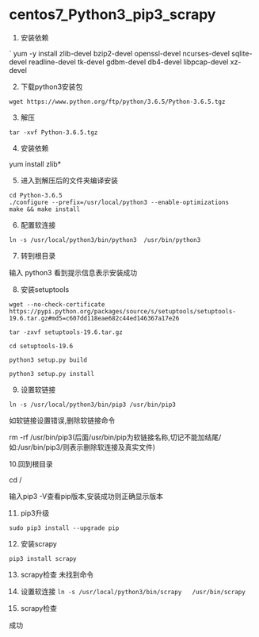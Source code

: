 # centos7_Python3_pip3_scrapy
1. 安装依赖   

` yum -y install zlib-devel bzip2-devel openssl-devel ncurses-devel sqlite-devel readline-devel tk-devel gdbm-devel db4-devel libpcap-devel xz-devel 

2. 下载python3安装包  
        
`wget https://www.python.org/ftp/python/3.6.5/Python-3.6.5.tgz`

3. 解压   

`tar -xvf Python-3.6.5.tgz `

4. 安装依赖

yum install zlib*


5. 进入到解压后的文件夹编译安装
```
cd Python-3.6.5
./configure --prefix=/usr/local/python3 --enable-optimizations
make && make install
```

6. 配置软连接

 `ln -s /usr/local/python3/bin/python3  /usr/bin/python3`

7. 转到根目录

输入 python3  看到提示信息表示安装成功

8. 安装setuptools

```
wget --no-check-certificate  https://pypi.python.org/packages/source/s/setuptools/setuptools-19.6.tar.gz#md5=c607dd118eae682c44ed146367a17e26

tar -zxvf setuptools-19.6.tar.gz

cd setuptools-19.6

python3 setup.py build

python3 setup.py install
```
9. 设置软链接

`ln -s /usr/local/python3/bin/pip3 /usr/bin/pip3`

如软链接设置错误,删除软链接命令

rm -rf /usr/bin/pip3(后面/usr/bin/pip为软链接名称,切记不能加结尾/  如:/usr/bin/pip3/则表示删除软连接及真实文件)

10.回到根目录

cd /

输入pip3 -V查看pip版本,安装成功则正确显示版本

11. pip3升级

`sudo pip3 install --upgrade pip`

12. 安装scrapy

`pip3 install scrapy`

13. scrapy检查
	未找到命令
	
14. 设置软连接
`ln -s /usr/local/python3/bin/scrapy   /usr/bin/scrapy`
15. scrapy检查

成功
